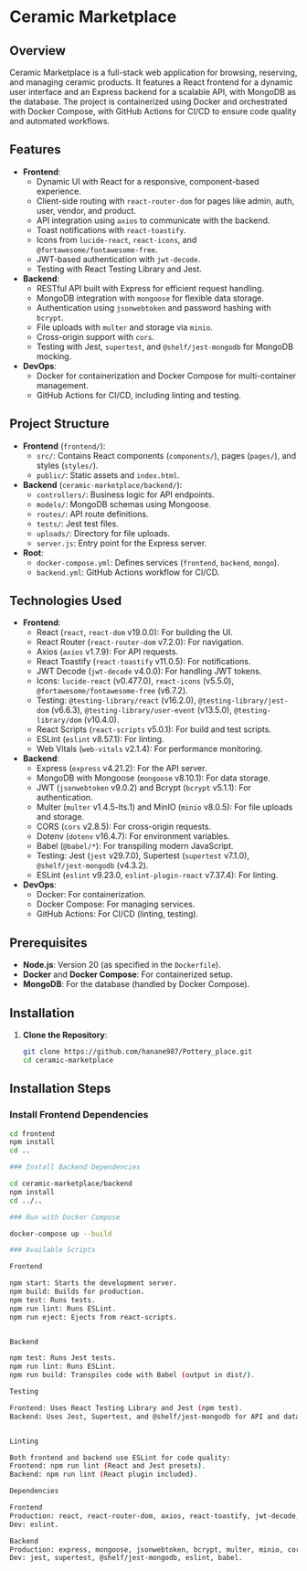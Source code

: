 # Ceramic Marketplace

## Overview
Ceramic Marketplace is a full-stack web application for browsing, reserving, and managing ceramic products. It features a React frontend for a dynamic user interface and an Express backend for a scalable API, with MongoDB as the database. The project is containerized using Docker and orchestrated with Docker Compose, with GitHub Actions for CI/CD to ensure code quality and automated workflows.

## Features
- **Frontend**:
  - Dynamic UI with React for a responsive, component-based experience.
  - Client-side routing with `react-router-dom` for pages like admin, auth, user, vendor, and product.
  - API integration using `axios` to communicate with the backend.
  - Toast notifications with `react-toastify`.
  - Icons from `lucide-react`, `react-icons`, and `@fortawesome/fontawesome-free`.
  - JWT-based authentication with `jwt-decode`.
  - Testing with React Testing Library and Jest.
- **Backend**:
  - RESTful API built with Express for efficient request handling.
  - MongoDB integration with `mongoose` for flexible data storage.
  - Authentication using `jsonwebtoken` and password hashing with `bcrypt`.
  - File uploads with `multer` and storage via `minio`.
  - Cross-origin support with `cors`.
  - Testing with Jest, `supertest`, and `@shelf/jest-mongodb` for MongoDB mocking.
- **DevOps**:
  - Docker for containerization and Docker Compose for multi-container management.
  - GitHub Actions for CI/CD, including linting and testing.

## Project Structure
- **Frontend** (`frontend/`):
  - `src/`: Contains React components (`components/`), pages (`pages/`), and styles (`styles/`).
  - `public/`: Static assets and `index.html`.
- **Backend** (`ceramic-marketplace/backend/`):
  - `controllers/`: Business logic for API endpoints.
  - `models/`: MongoDB schemas using Mongoose.
  - `routes/`: API route definitions.
  - `tests/`: Jest test files.
  - `uploads/`: Directory for file uploads.
  - `server.js`: Entry point for the Express server.
- **Root**:
  - `docker-compose.yml`: Defines services (`frontend`, `backend`, `mongo`).
  - `backend.yml`: GitHub Actions workflow for CI/CD.

## Technologies Used
- **Frontend**:
  - React (`react`, `react-dom` v19.0.0): For building the UI.
  - React Router (`react-router-dom` v7.2.0): For navigation.
  - Axios (`axios` v1.7.9): For API requests.
  - React Toastify (`react-toastify` v11.0.5): For notifications.
  - JWT Decode (`jwt-decode` v4.0.0): For handling JWT tokens.
  - Icons: `lucide-react` (v0.477.0), `react-icons` (v5.5.0), `@fortawesome/fontawesome-free` (v6.7.2).
  - Testing: `@testing-library/react` (v16.2.0), `@testing-library/jest-dom` (v6.6.3), `@testing-library/user-event` (v13.5.0), `@testing-library/dom` (v10.4.0).
  - React Scripts (`react-scripts` v5.0.1): For build and test scripts.
  - ESLint (`eslint` v8.57.1): For linting.
  - Web Vitals (`web-vitals` v2.1.4): For performance monitoring.
- **Backend**:
  - Express (`express` v4.21.2): For the API server.
  - MongoDB with Mongoose (`mongoose` v8.10.1): For data storage.
  - JWT (`jsonwebtoken` v9.0.2) and Bcrypt (`bcrypt` v5.1.1): For authentication.
  - Multer (`multer` v1.4.5-lts.1) and MinIO (`minio` v8.0.5): For file uploads and storage.
  - CORS (`cors` v2.8.5): For cross-origin requests.
  - Dotenv (`dotenv` v16.4.7): For environment variables.
  - Babel (`@babel/*`): For transpiling modern JavaScript.
  - Testing: Jest (`jest` v29.7.0), Supertest (`supertest` v7.1.0), `@shelf/jest-mongodb` (v4.3.2).
  - ESLint (`eslint` v9.23.0, `eslint-plugin-react` v7.37.4): For linting.
- **DevOps**:
  - Docker: For containerization.
  - Docker Compose: For managing services.
  - GitHub Actions: For CI/CD (linting, testing).

## Prerequisites
- **Node.js**: Version 20 (as specified in the `Dockerfile`).
- **Docker** and **Docker Compose**: For containerized setup.
- **MongoDB**: For the database (handled by Docker Compose).

## Installation
1. **Clone the Repository**:
   ```bash
   git clone https://github.com/hanane987/Pottery_place.git
   cd ceramic-marketplace

## Installation Steps

### Install Frontend Dependencies
```bash
cd frontend
npm install
cd ..

### Install Backend Dependencies

cd ceramic-marketplace/backend
npm install
cd ../..

### Run with Docker Compose

docker-compose up --build

### Available Scripts

Frontend

npm start: Starts the development server.
npm build: Builds for production.
npm test: Runs tests.
npm run lint: Runs ESLint.
npm run eject: Ejects from react-scripts.


Backend

npm test: Runs Jest tests.
npm run lint: Runs ESLint.
npm run build: Transpiles code with Babel (output in dist/).

Testing

Frontend: Uses React Testing Library and Jest (npm test).
Backend: Uses Jest, Supertest, and @shelf/jest-mongodb for API and database testing (npm test).


Linting

Both frontend and backend use ESLint for code quality:
Frontend: npm run lint (React and Jest presets).
Backend: npm run lint (React plugin included).

Dependencies

Frontend
Production: react, react-router-dom, axios, react-toastify, jwt-decode, lucide-react, react-icons, @fortawesome/fontawesome-free.
Dev: eslint.

Backend
Production: express, mongoose, jsonwebtoken, bcrypt, multer, minio, cors, dotenv.
Dev: jest, supertest, @shelf/jest-mongodb, eslint, babel.
